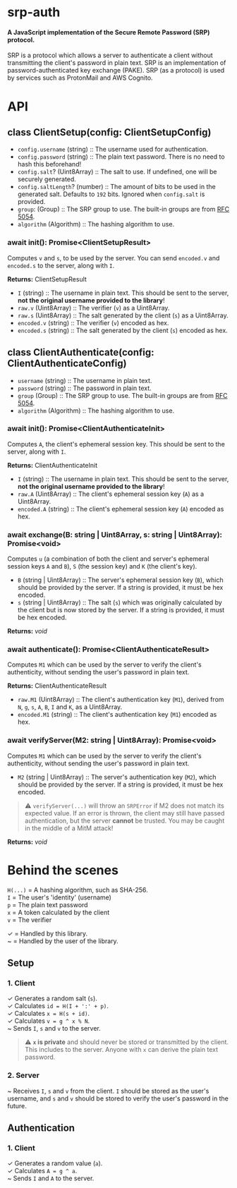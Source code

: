 # srp-auth

#### A JavaScript implementation of the Secure Remote Password (SRP) protocol.

SRP is a protocol which allows a server to authenticate a client without transmitting the client's password in plain text. SRP is an implementation of password-authenticated key exchange (PAKE). SRP (as a protocol) is used by services such as ProtonMail and AWS Cognito.

# API

## class ClientSetup(config: ClientSetupConfig)
- `config.username` (string) :: The username used for authentication.
- `config.password` (string) :: The plain text password. There is no need to hash this beforehand!
- `config.salt`? (Uint8Array) :: The salt to use. If undefined, one will be securely generated.
- `config.saltLength`? (number) :: The amount of bits to be used in the generated salt. Defaults to `192` bits. Ignored when `config.salt` is provided.
- `group`: (Group) :: The SRP group to use. The built-in groups are from [RFC 5054](https://datatracker.ietf.org/doc/html/rfc5054#appendix-A).
- `algorithm` (Algorithm) :: The hashing algorithm to use.

### await init(): Promise\<ClientSetupResult\>
Computes `v` and `s`, to be used by the server. You can send `encoded.v` and `encoded.s` to the server, along with `I`.

**Returns:** ClientSetupResult
- `I` (string) :: The username in plain text. This should be sent to the server, **not the original username provided to the library**!
- `raw.v` (Uint8Array) :: The verifier (`v`) as a Uint8Array.
- `raw.s` (Uint8Array) :: The salt generated by the client (`s`) as a Uint8Array.
- `encoded.v` (string) :: The verifier (`v`) encoded as hex.
- `encoded.s` (string) :: The salt generated by the client (`s`) encoded as hex.

## class ClientAuthenticate(config: ClientAuthenticateConfig)
- `username` (string) :: The username in plain text.
- `password` (string) :: The password in plain text.
- `group` (Group) :: The SRP group to use. The built-in groups are from [RFC 5054](https://datatracker.ietf.org/doc/html/rfc5054#appendix-A).
- `algorithm` (Algorithm) :: The hashing algorithm to use.

### await init(): Promise\<ClientAuthenticateInit\>
Computes `A`, the client's ephemeral session key. This should be sent to the server, along with `I`.

**Returns:** ClientAuthenticateInit
- `I` (string) :: The username in plain text. This should be sent to the server, **not the original username provided to the library**!
- `raw.A` (Uint8Array) :: The client's ephemeral session key (`A`) as a Uint8Array.
- `encoded.A` (string) :: The client's ephemeral session key (`A`) encoded as hex.

### await exchange(B: string | Uint8Array, s: string | Uint8Array): Promise\<void\>
Computes `u` (a combination of both the client and server's ephemeral session keys `A` and `B`), `S` (the session key) and `K` (the client's key).

- `B` (string | Uint8Array) :: The server's ephemeral session key (`B`), which should be provided by the server. If a string is provided, it must be hex encoded.
- `s` (string | Uint8Array) :: The salt (`s`) which was originally calculated by the client but is now stored by the server. If a string is provided, it must be hex encoded.

**Returns:** *void*

### await authenticate(): Promise\<ClientAuthenticateResult\>
Computes `M1` which can be used by the server to verify the client's authenticity, without sending the user's password in plain text.

**Returns:** ClientAuthenticateResult
- `raw.M1` (Uint8Array) :: The client's authentication key (`M1`), derived from `N`, `g`, `s`, `A`, `B`, `I` and `K`, as a Uint8Array.
- `encoded.M1` (string) :: The client's authentication key (`M1`) encoded as hex.

### await verifyServer(M2: string | Uint8Array): Promise\<void\>
Computes `M1` which can be used by the server to verify the client's authenticity, without sending the user's password in plain text.

- `M2` (string | Uint8Array) :: The server's authentication key (`M2`), which should be provided by the server. If a string is provided, it must be hex encoded.

> ⚠️ `verifyServer(...)` will throw an `SRPError` if M2 does not match its expected value. If an error is thrown, the client may still have passed authentication, but the server **cannot** be trusted. You may be caught in the middle of a MitM attack!

**Returns:** *void*

# Behind the scenes

`H(...)` = A hashing algorithm, such as SHA-256.   
`I` = The user's 'identity' (username)   
`p` = The plain text password   
`x` = A token calculated by the client   
`v` = The verifier   

✓ = Handled by this library.   
~ = Handled by the user of the library.   

## Setup

### 1. Client

✓ Generates a random salt (`s`).   
✓ Calculates `id = H(I + ':' + p)`.   
✓ Calculates `x = H(s + id)`.   
✓ Calculates `v = g ^ x % N`.   
~ Sends `I`, `s` and `v` to the server.   

> ⚠️ **`x` is private** and should never be stored or transmitted by the client. This includes to the server. Anyone with `x` can derive the plain text password.   

### 2. Server

~ Receives `I`, `s` and `v` from the client. `I` should be stored as the user's username, and `s` and `v` should be stored to verify the user's password in the future.   

## Authentication

### 1. Client

✓ Generates a random value (`a`).   
✓ Calculates `A = g ^ a`.   
~ Sends `I` and `A` to the server.   
